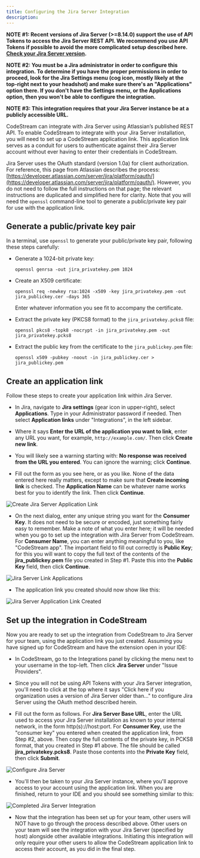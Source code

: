```yaml
---
title: Configuring the Jira Server Integration
description:
---
```


**NOTE #1: Recent versions of Jira Server (>=8.14.0) support the use of API Tokens to access the Jira Server REST API. We recommend you use API Tokens if possible to avoid the more complicated setup described here. [Check your Jira Server version](https://docs.codestream.com/userguide/faq/jira-server-version/).**

**NOTE #2: You must be a Jira administrator in order to configure this integration. To determine if you have the proper permissions in order to proceed, look for the Jira Settings menu (cog icon, mostly likely at the top-right next to your headshot) and make sure there's an "Applications" option there. If you don't have the Settings menu, or the Applications option, then you won't be able to configure the integration.**

**NOTE #3: This integration requires that your Jira Server instance be at a publicly accessible URL.**

CodeStream can integrate with Jira Server using Atlassian’s published REST API. To enable CodeStream to integrate with your Jira Server installation, you will need to set up a CodeStream application link. This application link serves as a conduit for users to authenticate against their Jira Server account without ever having to enter their credentials in CodeStream.

Jira Server uses the OAuth standard (version 1.0a) for client authorization. For reference, this page from Atlassian describes the process: [https://developer.atlassian.com/server/jira/platform/oauth/](https://developer.atlassian.com/server/jira/platform/oauth/). However, you do not need to follow the full instructions on that page; the relevant instructions are duplicated and simplified here for clarity. Note that you will need the `openssl` command-line tool to generate a public/private key pair for use with the application link.

## Generate a public/private key pair

In a terminal, use `openssl` to generate your public/private key pair, following these steps carefully:

* Generate a 1024-bit private key:

  `openssl genrsa -out jira_privatekey.pem 1024`

* Create an X509 certificate:

  `openssl req -newkey rsa:1024 -x509 -key jira_privatekey.pem -out jira_publickey.cer -days 365`

  Enter whatever information you see fit to accompany the certificate.

* Extract the private key (PKCS8 format) to the `jira_privatekey.pcks8` file:

  `openssl pkcs8 -topk8 -nocrypt -in jira_privatekey.pem -out jira_privatekey.pcks8`

* Extract the public key from the certificate to the `jira_publickey.pem` file:

  `openssl x509 -pubkey -noout -in jira_publickey.cer > jira_publickey.pem`

## Create an application link

Follow these steps to create your application link within Jira Server.

* In Jira, navigate to **Jira settings** (gear icon in upper-right), select **Applications**. Type in your Administrator password if needed. Then select **Application links** under "Integrations", in the left sidebar.

* Where it says **Enter the URL of the application you want to link**, enter any URL you want, for example, `http://example.com/`. Then click **Create new link**.

* You will likely see a warning starting with: **No response was received from the URL you entered**. You can ignore the warning; click **Continue**.

* Fill out the form as you see here, or as you like. None of the data entered here really matters, except to make sure that **Create incoming link** is checked. The **Application Name** can be whatever name works best for you to identify the link. Then click **Continue**.

![Create Jira Server Application Link](../assets/images/CreateJiraServerApplicationLink1.png)

* On the next dialog, enter any unique string you want for the **Consumer Key**. It does not need to be secure or encoded, just something fairly easy to remember. Make a note of what you enter here; it will be needed when you go to set up the integration with Jira Server from CodeStream. For **Consumer Name**, you can enter anything meaningful to you, like "CodeStream app". The important field to fill out correctly is **Public Key**; for this you will want to copy the full text of the contents of the **jira_publickey.pem** file you created in Step #1. Paste this into the **Public Key** field, then click **Continue**.

![Jira Server Link Applications](../assets/images/JiraServerLinkApplications1.png)

* The application link you created should now show like this:

![Jira Server Application Link Created](../assets/images/JiraServerApplicationLinkCreated1.png)

## Set up the integration in CodeStream

Now you are ready to set up the integration from CodeStream to Jira Server for your team, using the application link you just created. Assuming you have signed up for CodeStream and have the extension open in your IDE:

* In CodeStream, go to the Integrations panel by clicking the menu next to your username in the top-left. Then click **Jira Server** under "Issue Providers".

* Since you will not be using API Tokens with your Jira Server integration, you'll need to click at the top where it says "Click here if you organization uses a version of Jira Server older than..." to configure Jira Server using the OAuth method described herein.

* Fill out the form as follows. For **Jira Server Base URL**, enter the URL used to access your Jira Server installation as known to your internal network, in the form http(s)://host:port. For **Consumer Key**, use the "consumer key" you entered when created the application link, from Step #2, above. Then copy the full contents of the private key, in PCKS8 format, that you created in Step #1 above. The file should be called **jira_privatekey.pcks8**. Paste those contents into the **Private Key** field, then click **Submit**.

![Configure Jira Server](../assets/images/ConfigureJiraServer1.png)

* You'll then be taken to your Jira Server instance, where you'll approve access to your account using the application link. When you are finished, return to your IDE and you should see something similar to this:

![Completed Jira Server Integration](../assets/images/CompletedJiraServerIntegration1.png)

* Now that the integration has been set up for your team, other users will NOT have to go through the process described above. Other users on your team will see the integration with your Jira Server (specified by host) alongside other available integrations. Initiating this integration will only require your other users to allow the CodeStream application link to access their account, as you did in the final step.
